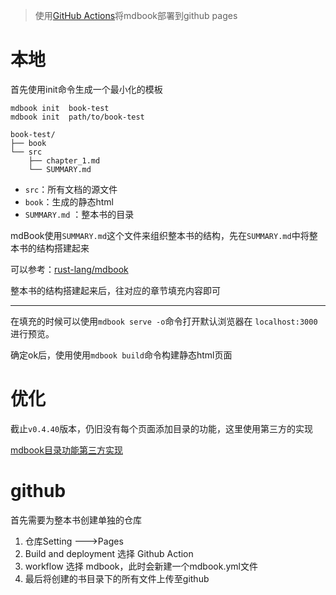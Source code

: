 > 使用[GitHub Actions](https://docs.github.com/en/actions)将mdbook部署到github pages

# 本地

首先使用init命令生成一个最小化的模板

```
mdbook init  book-test
mdbook init  path/to/book-test
```

```
book-test/
├── book
└── src
    ├── chapter_1.md
    └── SUMMARY.md
```

- `src`：所有文档的源文件
- `book`：生成的静态html
- `SUMMARY.md` ：整本书的目录

mdBook使用`SUMMARY.md`这个文件来组织整本书的结构，先在`SUMMARY.md`中将整本书的结构搭建起来

可以参考：[rust-lang/mdbook](https://github.com/rust-lang/mdBook/blob/master/guide/src/SUMMARY.md?plain=1)

整本书的结构搭建起来后，往对应的章节填充内容即可

------

在填充的时候可以使用`mdbook serve -o`命令打开默认浏览器在 `localhost:3000` 进行预览。

确定ok后，使用使用`mdbook build`命令构建静态html页面

# 优化

截止`v0.4.40`版本，仍旧没有每个页面添加目录的功能，这里使用第三方的实现

[mdbook目录功能第三方实现](https://github.com/JorelAli/mdBook-pagetoc)

# github 

首先需要为整本书创建单独的仓库

1. 仓库Setting --->Pages
2. Build and deployment 选择 Github Action
3. workflow 选择 mdbook，此时会新建一个mdbook.yml文件
4. 最后将创建的书目录下的所有文件上传至github



